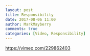 ```yaml
---
layout: post
title: Responsibility
date: 2017-08-06 11:00
author: MarkMayberry
comments: true
categories: [Video, Responsibility]
---
```

https://vimeo.com/229862403
